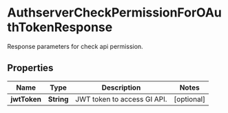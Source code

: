 

# AuthserverCheckPermissionForOAuthTokenResponse

Response parameters for check api permission.

## Properties

| Name | Type | Description | Notes |
|------------ | ------------- | ------------- | -------------|
|**jwtToken** | **String** | JWT token to access GI API. |  [optional] |



